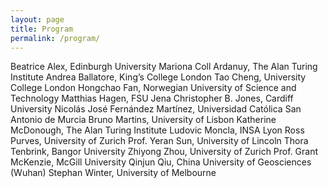 ```yaml
---
layout: page
title: Program
permalink: /program/
---
```


Beatrice Alex, Edinburgh University
Mariona Coll Ardanuy, The Alan Turing Institute
Andrea Ballatore, King’s College London
Tao Cheng, University College London
Hongchao Fan, Norwegian University of Science and Technology
Matthias Hagen, FSU Jena
Christopher B. Jones, Cardiff University
Nicolás José Fernández Martínez, Universidad Católica San Antonio de
Murcia
Bruno Martins, University of Lisbon
Katherine McDonough, The Alan Turing Institute
Ludovic Moncla, INSA Lyon
Ross Purves, University of Zurich
Prof. Yeran Sun, University of Lincoln
Thora Tenbrink, Bangor University
Zhiyong Zhou, University of Zurich
Prof. Grant McKenzie, McGill University
Qinjun Qiu, China University of Geosciences (Wuhan)
Stephan Winter, University of Melbourne
